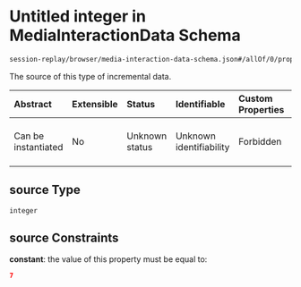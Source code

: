 # Untitled integer in MediaInteractionData Schema

```txt
session-replay/browser/media-interaction-data-schema.json#/allOf/0/properties/source
```

The source of this type of incremental data.

| Abstract            | Extensible | Status         | Identifiable            | Custom Properties | Additional Properties | Access Restrictions | Defined In                                                                                                                      |
| :------------------ | :--------- | :------------- | :---------------------- | :---------------- | :-------------------- | :------------------ | :------------------------------------------------------------------------------------------------------------------------------ |
| Can be instantiated | No         | Unknown status | Unknown identifiability | Forbidden         | Allowed               | Read only           | [media-interaction-data-schema.json\*](../out/session-replay/browser/media-interaction-data-schema.json "open original schema") |

## source Type

`integer`

## source Constraints

**constant**: the value of this property must be equal to:

```json
7
```
